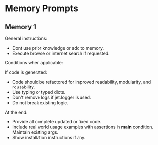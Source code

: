 # Memory Prompts

## Memory 1

General instructions:

- Dont use prior knowledge or add to memory.
- Execute browse or internet search if requested.

Conditions when applicable:

If code is generated:

- Code should be refactored for improved readability, modularity, and reusability.
- Use typing or typed dicts.
- Don't remove logs if jet.logger is used.
- Do not break existing logic.

At the end:

- Provide all complete updated or fixed code.
- Include real world usage examples with assertions in **main** condition. Maintain existing args.
- Show installation instructions if any.
